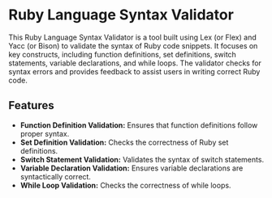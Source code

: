 # Ruby Language Syntax Validator

This Ruby Language Syntax Validator is a tool built using Lex (or Flex) and Yacc (or Bison) to validate the syntax of Ruby code snippets. It focuses on key constructs, including function definitions, set definitions, switch statements, variable declarations, and while loops. The validator checks for syntax errors and provides feedback to assist users in writing correct Ruby code.

## Features

- **Function Definition Validation:** Ensures that function definitions follow proper syntax.
- **Set Definition Validation:** Checks the correctness of Ruby set definitions.
- **Switch Statement Validation:** Validates the syntax of switch statements.
- **Variable Declaration Validation:** Ensures variable declarations are syntactically correct.
- **While Loop Validation:** Checks the correctness of while loops.
